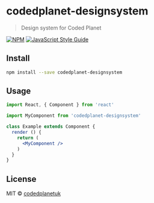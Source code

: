 # codedplanet-designsystem

> Design system for Coded Planet

[![NPM](https://img.shields.io/npm/v/codedplanet-designsystem.svg)](https://www.npmjs.com/package/codedplanet-designsystem) [![JavaScript Style Guide](https://img.shields.io/badge/code_style-standard-brightgreen.svg)](https://standardjs.com)

## Install

```bash
npm install --save codedplanet-designsystem
```

## Usage

```jsx
import React, { Component } from 'react'

import MyComponent from 'codedplanet-designsystem'

class Example extends Component {
  render () {
    return (
      <MyComponent />
    )
  }
}
```

## License

MIT © [codedplanetuk](https://github.com/codedplanetuk)
